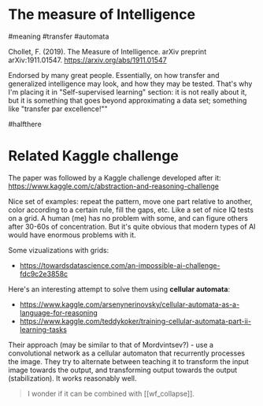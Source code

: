 # The measure of Intelligence

#meaning #transfer #automata

Chollet, F. (2019). The Measure of Intelligence. arXiv preprint arXiv:1911.01547.
https://arxiv.org/abs/1911.01547

Endorsed by many great  people. Essentially, on how transfer and generalized intelligence may look, and how they may be tested. That's why I'm placing it in "Self-supervised learning" section: it is not really about it, but it is something that goes beyond approximating a data set; something like "transfer par excellence!""

#halfthere

# Related Kaggle challenge

The paper was followed by a Kaggle challenge developed after it:
https://www.kaggle.com/c/abstraction-and-reasoning-challenge

Nice set of examples: repeat the pattern, move one part relative to another, color according to a certain rule, fill the gaps, etc. Like a set of nice IQ tests on a grid. A human (me) has no problem with some, and can figure others after 30-60s of concentration. But it's quite obvious that modern types of AI would have enormous problems with it.

Some vizualizations with grids:
* https://towardsdatascience.com/an-impossible-ai-challenge-fdc9c2e3858c


Here's an interesting attempt to solve them using **cellular automata**:
* https://www.kaggle.com/arsenynerinovsky/cellular-automata-as-a-language-for-reasoning
* https://www.kaggle.com/teddykoker/training-cellular-automata-part-ii-learning-tasks

Their approach (may be similar to that of Mordvintsev?) - use a convolutional network as a cellular automaton that recurrently processes the image. They try to alternate between teaching it to transform the input image towards the output, and transforming output towards the output (stabilization). It works reasonably well.

> I wonder if it can be combined with [[wf_collapse]].